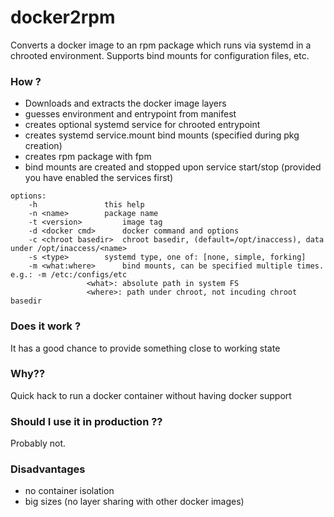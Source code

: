 # docker2rpm #

Converts a docker image to an rpm package which runs via systemd in a chrooted environment. Supports bind mounts for configuration files, etc.

### How ? ###

* Downloads and extracts the docker image layers
* guesses environment and entrypoint from manifest
* creates optional systemd service for chrooted entrypoint
* creates systemd service.mount bind mounts (specified during pkg creation)
* creates rpm package with fpm
* bind mounts are created and stopped upon service start/stop (provided you have enabled the services first)

```
options:
	-h       		 this help
	-n <name>		 package name
	-t <version>		 image tag
	-d <docker cmd>		 docker command and options
	-c <chroot basedir>	 chroot basedir, (default=/opt/inaccess), data under /opt/inaccess/<name>
	-s <type>		 systemd type, one of: [none, simple, forking]
	-m <what:where>		 bind mounts, can be specified multiple times. e.g.: -m /etc:/configs/etc
				 <what>: absolute path in system FS
				 <where>: path under chroot, not incuding chroot basedir
```

### Does it work ? ###

It has a good chance to provide something close to working state

### Why?? ###

Quick hack to run a docker container without having docker support


### Should I use it in production ?? ###

Probably not.

### Disadvantages ###

* no container isolation
* big sizes (no layer sharing with other docker images)


